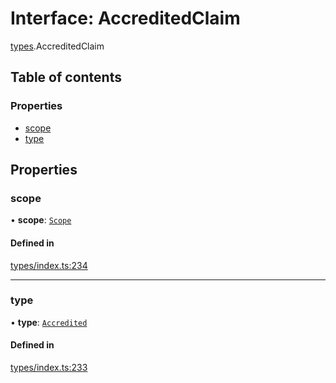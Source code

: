 # Interface: AccreditedClaim

[types](../wiki/types).AccreditedClaim

## Table of contents

### Properties

- [scope](../wiki/types.AccreditedClaim#scope)
- [type](../wiki/types.AccreditedClaim#type)

## Properties

### scope

• **scope**: [`Scope`](../wiki/types.Scope)

#### Defined in

[types/index.ts:234](https://github.com/PolymeshAssociation/polymesh-sdk/blob/3d14e829/src/types/index.ts#L234)

___

### type

• **type**: [`Accredited`](../wiki/types.ClaimType#accredited)

#### Defined in

[types/index.ts:233](https://github.com/PolymeshAssociation/polymesh-sdk/blob/3d14e829/src/types/index.ts#L233)
